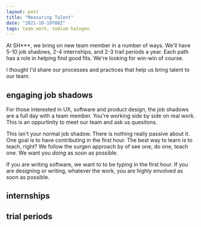 ```yaml
---
layout: post
title: "Measuring Talent"
date: "2021-10-19T08Z"
tags: team work, sodium halogen
---
```


At SH***, we bring on new team member in a number of ways. We'll have 5-10 job shadows, 2-4 internships, and 2-3 trail periods a year. Each path has a role in helping find good fits. We're looking for win-win of course.

I thought I'd share our processes and practices that help us bring talent to our team.

## engaging job shadows

For those interested in UX, software and product design, the job shadows are a full day with a team member. You're working side by side on real work. This is an oppurtinity to meet our team and ask us quesitons.

This isn't your normal job shadow. There is nothing really passive about it. One goal is to have contributing in the first hour. The best way to learn is to teach, right? We follow the surgen approach by of see one, do one, teach one. We want you *doing* as soon as possible.

If you are writing software, we want to to be typing in the first hour.
If you are designing or writing, whatever the work, you are highly envolved as soon as possible.



## internships

## trial periods